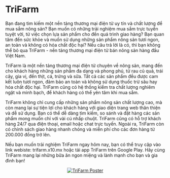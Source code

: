 # TriFarm

Bạn đang tìm kiếm một nền tảng thương mại điện tử uy tín và chất lượng để mua sắm nông sản? Bạn muốn có những trải nghiệm mua sắm trực tuyến tuyệt vời, từ việc chọn lựa sản phẩm cho đến quá trình giao hàng? Bạn quan tâm đến sức khỏe và muốn sử dụng những sản phẩm nông sản tươi ngon, an toàn và không có hóa chất độc hại? Nếu câu trả lời là có, thì bạn không thể bỏ qua TriFarm - nền tảng thương mại điện tử bán nông sản hàng đầu Việt Nam.

TriFarm là một nền tảng thương mại điện tử chuyên về nông sản, mang đến cho khách hàng những sản phẩm đa dạng và phong phú, từ rau củ quả, trái cây, gia vị, đến thịt, cá, trứng và sữa. Tất cả các sản phẩm đều được cam kết luôn tươi ngon, đảm bảo an toàn và không sử dụng thuốc trừ sâu hay hóa chất độc hại. TriFarm cũng có hệ thống kiểm tra chất lượng nghiêm ngặt và minh bạch, để khách hàng có thể yên tâm khi mua sắm.

TriFarm không chỉ cung cấp những sản phẩm nông sản chất lượng cao, mà còn mang lại sự tiện lợi cho khách hàng với giao diện trang web thân thiện và dễ sử dụng. Bạn có thể dễ dàng tìm kiếm, so sánh và đặt hàng các sản phẩm mong muốn chỉ với vài cú nhấp chuột. TriFarm cũng có hỗ trợ khách hàng 24/7 qua điện thoại, email hoặc chat trực tuyến. Ngoài ra, TriFarm còn có chính sách giao hàng nhanh chóng và miễn phí cho các đơn hàng từ 200.000 đồng trở lên.

Nếu bạn muốn trải nghiệm TriFarm ngay hôm nay, bạn có thể truy cập vào link webiste: trifarm.x10.mx hoặc tải app TriFarm trên Google Play. Hãy cùng TriFarm mang lại những bữa ăn ngon miệng và lành mạnh cho bạn và gia đình bạn!

<p align="center"><a href="trifarm.x10.mx" >
    <img src="https://i.imgur.com/SiGmNUt.png" alt="TriFarm Poster" >
</a></p>

